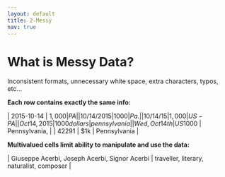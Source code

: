 ```yaml
---
layout: default
title: 2-Messy
nav: true
---
```


# What is Messy Data?

Inconsistent formats, unnecessary white space, extra characters, typos, etc...

**Each row contains exactly the same info:**

| 2015-10-14 | $1,000 | PA |
| 10/14/2015 | 1000 | Pa. |
| 10/14/15 | 1,000 | US-PA |
| Oct 14, 2015 | 1000 dollars | pennsylvania |
| Wed, Oct 14th | US$1000 | Pennsylvania, |
| 42291 | $1k | Pennsylvania |



**Multivalued cells limit ability to manipulate and use the data:**

| Giuseppe Acerbi, Joseph Acerbi, Signor Acerbi | traveller, literary, naturalist, composer |
